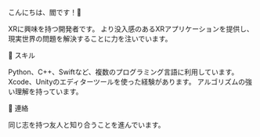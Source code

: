 こんにちは、閻です！👋

XRに興味を持つ開発者です。
より没入感のあるXRアプリケーションを提供し、現実世界の問題を解決することに力を注いでいます。

🌱 スキル

Python、C++、Swiftなど、複数のプログラミング言語に利用しています。
Xcode、Unityのエディターツールを使った経験があります。
アルゴリズムの強い理解を持っています。

💬 連絡

同じ志を持つ友人と知り合うことを進んでいます。
